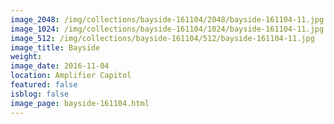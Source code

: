 ```yaml
---
image_2048: /img/collections/bayside-161104/2048/bayside-161104-11.jpg
image_1024: /img/collections/bayside-161104/1024/bayside-161104-11.jpg
image_512: /img/collections/bayside-161104/512/bayside-161104-11.jpg
image_title: Bayside
weight: 
image_date: 2016-11-04
location: Amplifier Capitol
featured: false
isblog: false
image_page: bayside-161104.html
---
```

